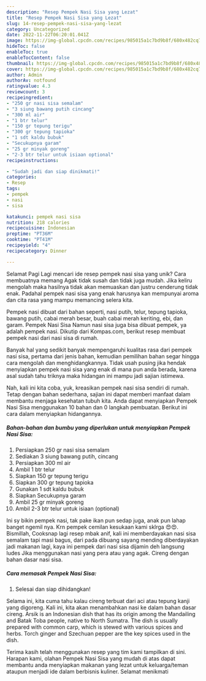 ```yaml
---
description: "Resep Pempek Nasi Sisa yang Lezat"
title: "Resep Pempek Nasi Sisa yang Lezat"
slug: 14-resep-pempek-nasi-sisa-yang-lezat
category: Uncategorized
date: 2022-11-22T06:20:01.041Z
image: https://img-global.cpcdn.com/recipes/985015a1c7bd9b8f/680x482cq70/pempek-nasi-sisa-foto-resep-utama.jpg
hideToc: false
enableToc: true
enableTocContent: false
thumbnail: https://img-global.cpcdn.com/recipes/985015a1c7bd9b8f/680x482cq70/pempek-nasi-sisa-foto-resep-utama.jpg
cover: https://img-global.cpcdn.com/recipes/985015a1c7bd9b8f/680x482cq70/pempek-nasi-sisa-foto-resep-utama.jpg
author: Admin
authorAv: notfound
ratingvalue: 4.3
reviewcount: 3
recipeingredient:
- "250 gr nasi sisa semalam"
- "3 siung bawang putih cincang"
- "300 ml air"
- "1 btr telur"
- "150 gr tepung terigu"
- "300 gr tepung tapioka"
- "1 sdt kaldu bubuk"
- "Secukupnya garam"
- "25 gr minyak goreng"
- "2-3 btr telur untuk isiaan optional"
recipeinstructions:

- "Sudah jadi dan siap dinikmati!"
categories:
- Resep
tags:
- pempek
- nasi
- sisa

katakunci: pempek nasi sisa 
nutrition: 218 calories
recipecuisine: Indonesian
preptime: "PT36M"
cooktime: "PT41M"
recipeyield: "4"
recipecategory: Dinner

---
```



Selamat Pagi Lagi mencari ide resep pempek nasi sisa yang unik? Cara membuatnya memang Agak tidak susah dan tidak juga mudah. Jika keliru mengolah maka hasilnya tidak akan memuaskan dan justru cenderung tidak enak. Padahal pempek nasi sisa yang enak harusnya kan mempunyai aroma dan cita rasa yang mampu memancing selera kita.


Pempek nasi dibuat dari bahan seperti, nasi putih, telur, tepung tapioka, bawang putih, cabai merah besar, buah cabai merah keriting, ebi, dan garam. Pempek Nasi Sisa Namun nasi sisa juga bisa dibuat pempek, ya adalah pempek nasi. Dikutip dari Kompas.com, berikut resep membuat pempek nasi dari nasi sisa di rumah.

Banyak hal yang sedikit banyak mempengaruhi kualitas rasa dari pempek nasi sisa, pertama dari jenis bahan, kemudian pemilihan bahan segar hingga cara mengolah dan menghidangkannya. Tidak usah pusing jika hendak menyiapkan pempek nasi sisa yang enak di mana pun anda berada, karena asal sudah tahu triknya maka hidangan ini mampu jadi sajian istimewa.


Nah, kali ini kita coba, yuk, kreasikan pempek nasi sisa sendiri di rumah. Tetap dengan bahan sederhana, sajian ini dapat memberi manfaat dalam membantu menjaga kesehatan tubuh kita. Anda dapat menyiapkan Pempek Nasi Sisa menggunakan 10 bahan dan 0 langkah pembuatan. Berikut ini cara dalam menyiapkan hidangannya.

<!--inarticleads1-->

##### Bahan-bahan dan bumbu yang diperlukan untuk menyiapkan Pempek Nasi Sisa:

1. Persiapkan 250 gr nasi sisa semalam
1. Sediakan 3 siung bawang putih, cincang
1. Persiapkan 300 ml air
1. Ambil 1 btr telur
1. Siapkan 150 gr tepung terigu
1. Siapkan 300 gr tepung tapioka
1. Gunakan 1 sdt kaldu bubuk
1. Siapkan Secukupnya garam
1. Ambil 25 gr minyak goreng
1. Ambil 2-3 btr telur untuk isiaan (optional)


Ini sy bikin pempek nasi, tak pake ikan pun sedap juga, anak pun lahap banget ngemil nya. Krn pempek cemilan kesukaan kami sklrga 😍😍. Bismillah, Cooksnap lagi resep mbak anif, kali ini memberdayakan nasi sisa semalam tapi masi bagus, dari pada dibuang sayang mending diberdayakan jadi makanan lagi, kaya ini pempek dari nasi sisa dijamin deh langsung ludes Jika menggunakan nasi yang pera atau yang agak. Cireng dengan bahan dasar nasi sisa. 

<!--inarticleads2-->

##### Cara memasak Pempek Nasi Sisa:


1. Selesai dan siap dihidangkan!

Selama ini, kita cuma tahu kalau cireng terbuat dari aci atau tepung kanji yang digoreng. Kali ini, kita akan menambahkan nasi ke dalam bahan dasar cireng. Arsik is an Indonesian dish that has its origin among the Mandailing and Batak Toba people, native to North Sumatra. The dish is usually prepared with common carp, which is stewed with various spices and herbs. Torch ginger and Szechuan pepper are the key spices used in the dish. 

Terima kasih telah menggunakan resep yang tim kami tampilkan di sini. Harapan kami, olahan Pempek Nasi Sisa yang mudah di atas dapat membantu anda menyiapkan makanan yang lezat untuk keluarga/teman ataupun menjadi ide dalam berbisnis kuliner. Selamat menikmati
